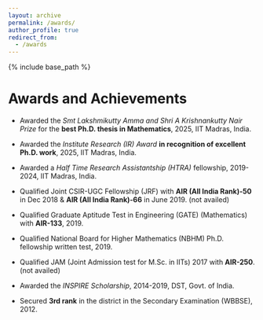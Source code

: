 ```yaml
---
layout: archive
permalink: /awards/
author_profile: true
redirect_from:
  - /awards
---
```


{% include base_path %}

Awards and Achievements
======
* Awarded the *Smt Lakshmikutty Amma and Shri A Krishnankutty Nair Prize* for the **best Ph.D. thesis in Mathematics**, 2025, IIT Madras, India.

* Awarded the *Institute Research (IR) Award* **in recognition of excellent Ph.D. work**, 2025, IIT Madras, India.

* Awarded a *Half Time Research Assistantship (HTRA)* fellowship, 2019-2024, IIT Madras, India.

* Qualified Joint CSIR-UGC Fellowship (JRF) with **AIR (All India Rank)-50** in Dec 2018 & **AIR (All India Rank)-66** in June 2019. (not availed)

* Qualified Graduate Aptitude Test in Engineering (GATE) (Mathematics) with **AIR-133**, 2019.

* Qualified National Board for Higher Mathematics (NBHM) Ph.D. fellowship written test, 2019.

* Qualified JAM (Joint Admission test for M.Sc. in IITs) 2017 with **AIR-250**. (not availed)

* Awarded the *INSPIRE Scholarship*, 2014-2019, DST, Govt. of India.

* Secured **3rd rank** in the district in the Secondary Examination (WBBSE), 2012.


